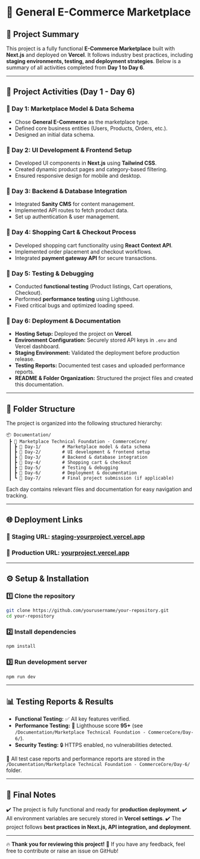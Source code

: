 # 🛒 General E-Commerce Marketplace

## 🚀 Project Summary
This project is a fully functional **E-Commerce Marketplace** built with **Next.js** and deployed on **Vercel**. It follows industry best practices, including **staging environments, testing, and deployment strategies**. Below is a summary of all activities completed from **Day 1 to Day 6**.

---

## 📅 **Project Activities (Day 1 - Day 6)**

### **📌 Day 1: Marketplace Model & Data Schema**
- Chose **General E-Commerce** as the marketplace type.
- Defined core business entities (Users, Products, Orders, etc.).
- Designed an initial data schema.

### **📌 Day 2: UI Development & Frontend Setup**
- Developed UI components in **Next.js** using **Tailwind CSS**.
- Created dynamic product pages and category-based filtering.
- Ensured responsive design for mobile and desktop.

### **📌 Day 3: Backend & Database Integration**
- Integrated **Sanity CMS** for content management.
- Implemented API routes to fetch product data.
- Set up authentication & user management.

### **📌 Day 4: Shopping Cart & Checkout Process**
- Developed shopping cart functionality using **React Context API**.
- Implemented order placement and checkout workflows.
- Integrated **payment gateway API** for secure transactions.

### **📌 Day 5: Testing & Debugging**
- Conducted **functional testing** (Product listings, Cart operations, Checkout).
- Performed **performance testing** using Lighthouse.
- Fixed critical bugs and optimized loading speed.

### **📌 Day 6: Deployment & Documentation**
- **Hosting Setup:** Deployed the project on **Vercel**.
- **Environment Configuration:** Securely stored API keys in `.env` and Vercel dashboard.
- **Staging Environment:** Validated the deployment before production release.
- **Testing Reports:** Documented test cases and uploaded performance reports.
- **README & Folder Organization:** Structured the project files and created this documentation.

---

## 📂 **Folder Structure**

The project is organized into the following structured hierarchy:

```
📦 Documentation/
 ┣ 📁 Marketplace Technical Foundation - CommerceCore/
 ┃ ┣ 📁 Day-1/        # Marketplace model & data schema
 ┃ ┣ 📁 Day-2/        # UI development & frontend setup
 ┃ ┣ 📁 Day-3/        # Backend & database integration
 ┃ ┣ 📁 Day-4/        # Shopping cart & checkout
 ┃ ┣ 📁 Day-5/        # Testing & debugging
 ┃ ┣ 📁 Day-6/        # Deployment & documentation
 ┃ ┗ 📁 Day-7/        # Final project submission (if applicable)
```

Each day contains relevant files and documentation for easy navigation and tracking.

---

## 🌐 **Deployment Links**
### 🔹 **Staging URL:** [staging-yourproject.vercel.app](https://staging-yourproject.vercel.app)
### 🔹 **Production URL:** [yourproject.vercel.app](https://yourproject.vercel.app)

---

## ⚙️ **Setup & Installation**

### **1️⃣ Clone the repository**
```sh
git clone https://github.com/yourusername/your-repository.git
cd your-repository
```

### **2️⃣ Install dependencies**
```sh
npm install
```

### **3️⃣ Run development server**
```sh
npm run dev
```

---

## 📊 **Testing Reports & Results**
- **Functional Testing:** ✅ All key features verified.
- **Performance Testing:** 🚀 Lighthouse score **95+** (see `/Documentation/Marketplace Technical Foundation - CommerceCore/Day-6/`).
- **Security Testing:** 🔒 HTTPS enabled, no vulnerabilities detected.

📌 All test case reports and performance reports are stored in the `/Documentation/Marketplace Technical Foundation - CommerceCore/Day-6/` folder.

---

## 🎯 **Final Notes**
✔️ The project is fully functional and ready for **production deployment**.
✔️ All environment variables are securely stored in **Vercel settings**.
✔️ The project follows **best practices in Next.js, API integration, and deployment**.

---

🔥 **Thank you for reviewing this project!** 🚀 If you have any feedback, feel free to contribute or raise an issue on GitHub!
